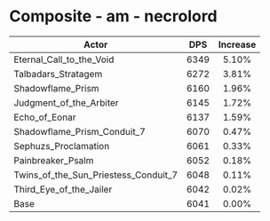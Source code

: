 # Composite - am - necrolord
| Actor | DPS | Increase |
|---|:---:|:---:|
|Eternal_Call_to_the_Void|6349|5.10%|
|Talbadars_Stratagem|6272|3.81%|
|Shadowflame_Prism|6160|1.96%|
|Judgment_of_the_Arbiter|6145|1.72%|
|Echo_of_Eonar|6137|1.59%|
|Shadowflame_Prism_Conduit_7|6070|0.47%|
|Sephuzs_Proclamation|6061|0.33%|
|Painbreaker_Psalm|6052|0.18%|
|Twins_of_the_Sun_Priestess_Conduit_7|6048|0.11%|
|Third_Eye_of_the_Jailer|6042|0.02%|
|Base|6041|0.00%|
